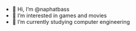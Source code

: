 - 👋 Hi, I’m @naphatbass
- 👀 I’m interested in games and movies
- 🌱 I’m currently studying computer engineering

<!---
naphatbass/naphatbass is a ✨ special ✨ repository because its `README.md` (this file) appears on your GitHub profile.
You can click the Preview link to take a look at your changes.
--->
